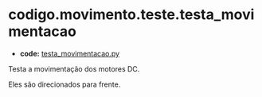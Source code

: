 <a id="codigo-movimento-teste-testa-movimentacao"></a>

# codigo.movimento.teste.testa_movimentacao

* **code:**
  [testa_movimentacao.py](../../../../codigo/movimento/teste/testa_movimentacao.py)

<a id="module-codigo.movimento.teste.testa_movimentacao"></a>

Testa a movimentação dos motores DC.

Eles são direcionados para frente.
